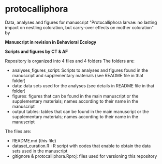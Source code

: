 # protocalliphora
Data, analyses and figures for manuscript "Protocalliphora larvae: no lasting impact on nestling coloration, but carry-over effects on mother coloration" by

**Manuscript in revision in Behavioral Ecology**

**Scripts and figures by CT & AF**

Repository is organized into 4 files and 4 folders
The folders are:
- analyses_figures_script: Scripts to analyses and figures found in the manuscript and supplementary materials (see README file in that folder)
- data: data sets used for the analyses (see details in README file in that folder)
- figures: figures that can be found in the main manuscript or the supplementary materials; names according to their name in the manuscript
- output tables: tables that can be found in the main manuscript or the supplementary materials; names according to their name in the manuscript

The files are:
- README.md (this file)
- dataset_curation.R : R script with codes that enable to obtain the data sets used in the manuscript
- gitignore & protocalliphora.Rproj: files used for versioning this repository


